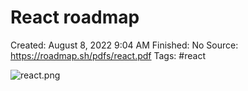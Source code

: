 # React roadmap

Created: August 8, 2022 9:04 AM
Finished: No
Source: https://roadmap.sh/pdfs/react.pdf
Tags: #react

![react.png](React%20roadmap%20183ef55ef4f54b319f50b37da49fa416/react.png)

[](https://www.udemy.com/course/react-com-mango/)
